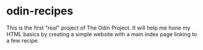 # odin-recipes

This is the first "real" project of The Odin Project. It will help me
hone my HTML basics by creating a simple website with a main index page
linking to a few recipe.
